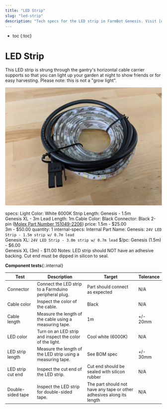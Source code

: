 ```yaml
---
title: "LED Strip"
slug: "led-strip"
description: "Tech specs for the LED strip in FarmBot Genesis. Visit [our shop](http://shop.farm.bot) to purchase parts."
---
```


* toc
{:toc}

# LED Strip

This LED strip is strung through the gantry's horizontal cable carrier supports so that you can light up your garden at night to show friends or for easy harvesting. Please note: this is not a "grow light".

![LED Strip](_images/led_strip.jpg)

specs:
  Light Color: White 6000K
  Strip Length: Genesis - 1.5m<br>Genesis XL - 3m
  Lead Length: 1m
  Cable Color: Black
  Connector: Black 2-pin ([Molex Part Number 151049-2206](https://www.molex.com/molex/products/datasheet.jsp?part=active/1510492206_CRIMP_HOUSINGS.xml))
price: 1.5m - $25.00<br>3m - $50.00
quantity: 1
internal-specs:
  Internal Part Name: Genesis: `24V LED Strip - 1.5m strip w/ 0.7m lead`<br>Genesis XL: `24V LED Strip - 3.0m strip w/ 0.7m lead`
  $/pc: Genesis (1.5m) - $6.00<br>Genesis XL (3m) - $11.00
  Notes: LED strip should NOT have an adhesive backing. Cut end must be dipped in silicon to seal.

**Component tests**{:.internal}

|Test         |Description  |Target       |Tolerance    |
|-------------|-------------|-------------|-------------|
|Connector    |Connect the LED strip to a Farmduino peripheral plug.|Part should connect as expected|N/A
|Cable color  |Inspect the color of the cable.|Black|N/A
|Cable length |Measure the length of the cable using a measuring tape.|1m|+/- 20mm
|LED color    |Turn on an LED strip and inspect the color of the light.|Cool white (6000K)|N/A
|LED strip length|Measure the length of the LED strip using a measuring tape.|See BOM spec|+/- 30mm
|LED strip cut end|Inspect the cut end of the LED strip.|Cut end should be sealed with silicon rubber|N/A
|Double-sided tape|Inspect the LED strip for double-sided tape.|The part should not have any tape or other adhesives along its length|N/A